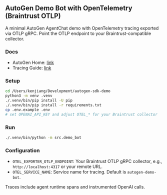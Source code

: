 ## AutoGen Demo Bot with OpenTelemetry (Braintrust OTLP)

A minimal AutoGen AgentChat demo with OpenTelemetry tracing exported via OTLP gRPC. Point the OTLP endpoint to your Braintrust-compatible collector.

### Docs
- AutoGen Home: [link](https://microsoft.github.io/autogen/stable//index.html)
- Tracing Guide: [link](https://microsoft.github.io/autogen/stable//user-guide/agentchat-user-guide/tracing.html)

### Setup
```bash
cd /Users/kenjiang/Development/autogen-sdk-demo
python3 -m venv .venv
./.venv/bin/pip install -U pip
./.venv/bin/pip install -r requirements.txt
cp .env.example .env
# set OPENAI_API_KEY and adjust OTEL_* for your Braintrust collector
```

### Run
```bash
./.venv/bin/python -m src.demo_bot
```

### Configuration
- `OTEL_EXPORTER_OTLP_ENDPOINT`: Your Braintrust OTLP gRPC collector, e.g., `http://localhost:4317` or your remote URL.
- `OTEL_SERVICE_NAME`: Service name for tracing. Default is `autogen-demo-bot`.

Traces include agent runtime spans and instrumented OpenAI calls.
